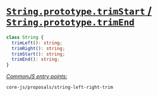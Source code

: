 # [`String.prototype.trimStart` / `String.prototype.trimEnd`](https://github.com/tc39/proposal-string-left-right-trim)
```ts
class String {
  trimLeft(): string;
  trimRight(): string;
  trimStart(): string;
  trimEnd(): string;
}
```
[*CommonJS entry points:*](/docs/usage.md#commonjs-api)
```
core-js/proposals/string-left-right-trim
```
